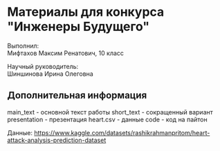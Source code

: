 # Материалы для конкурса "Инженеры Будущего" 

Выполнил: \
Мифтахов Максим Ренатович, 10 класс

Научный руководитель: \
Шиншинова Ирина Олеговна

## Дополнительная информация 

main_text - основной текст работы
short_text - сокращенный вариант
presentation - презентация
heart.csv - данные 
code - код на пайтон

Данные: https://www.kaggle.com/datasets/rashikrahmanpritom/heart-attack-analysis-prediction-dataset 

